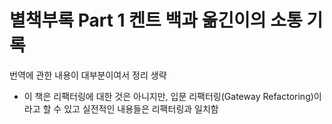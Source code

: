 # 별책부록 Part 1 켄트 백과 옮긴이의 소통 기록

번역에 관한 내용이 대부분이여서 정리 생략

- 이 책은 리팩터링에 대한 것은 아니지만, 입문 리팩터링(Gateway Refactoring)이라고 할 수 있고 실전적인 내용들은 리팩터링과 일치함
